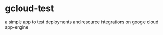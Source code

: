 # gcloud-test
a simple app to test deployments and resource integrations on google cloud app-engine
